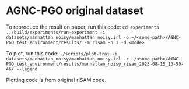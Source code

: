 # AGNC-PGO original dataset

To reproduce the result on paper, run this code: 
`cd experiments`
`../build/experiments/run-experiment -i datasets/manhattan_noisy/manhattan_noisy.irl -o ~/<some-path>/AGNC-PGO_test_environment/results/ -m risam -n 1 -d <mode>`

To plot, run this code: `./scripts/plot-traj -i datasets/manhattan_noisy/manhattan_noisy.irl -r ~/<some-path>/AGNC-PGO_test_environment/results/manhattan_noisy_risam_2023-08-15_13-50-46/ --legend`

Plotting code is from original riSAM code.